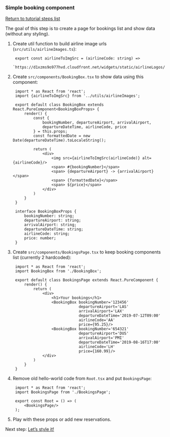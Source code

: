 ### Simple booking component

[Return to tutorial steps list](../README.md)


The goal of this step is to create a page for bookings list and show data (without any styling).

1. Create util function to build airline image urls (`src/utils/airlineImages.ts`):

        export const airlineToImgSrc = (airlineCode: string) =>
            `https://d1xzms9o977hvd.cloudfront.net/widgets/static/airlineLogos/${airlineCode}.PNG`;

1. Create `src/components/BookingBox.tsx` to show data using this component:

        import * as React from 'react';
        import {airlineToImgSrc} from '../utils/airlineImages';
        
        export default class BookingBox extends React.PureComponent<BookingBoxProps> {
            render() {
                const {
                    bookingNumber, departureAirport, arrivalAirport,
                    departureDateTime, airlineCode, price
                } = this.props;
                const formattedDate = new Date(departureDateTime).toLocaleString();
        
                return (
                    <div>
                        <img src={airlineToImgSrc(airlineCode)} alt={airlineCode}/>
                        <span> #{bookingNumber}</span>
                        <span> {departureAirport} -> {arrivalAirport}</span>
                        <span> {formattedDate}</span>
                        <span> ${price}</span>
                    </div>
                )
            }
        }
        
        interface BookingBoxProps {
            bookingNumber: string;
            departureAirport: string;
            arrivalAirport: string;
            departureDateTime: string;
            airlineCode: string;
            price: number;
        }

1. Create `src/components/BookingsPage.tsx` to keep booking components list (currently 2 hardcoded):

        import * as React from 'react';
        import BookingBox from './BookingBox';
        
        export default class BookingsPage extends React.PureComponent {
            render() {
                return (
                    <div>
                        <h1>Your bookings</h1>
                        <BookingBox bookingNumber='123456'
                                    departureAirport='LAS'
                                    arrivalAirport='LAX'
                                    departureDateTime='2019-07-12T09:00'
                                    airlineCode='AA'
                                    price={95.25}/>
                        <BookingBox bookingNumber='654321'
                                    departureAirport='DUS'
                                    arrivalAirport='PMI'
                                    departureDateTime='2019-08-16T17:00'
                                    airlineCode='LH'
                                    price={160.99}/>
                    </div>
                )
            }
        }

1. Remove old hello-world code from `Root.tsx` and put `BookingsPage`:

        import * as React from 'react';
        import BookingsPage from './BookingsPage';
        
        export const Root = () => (
            <BookingsPage/>
        );

1. Play with these props or add new reservations.

Next step: [Let’s style it!](2_LETS_STYLE_IT.md)
